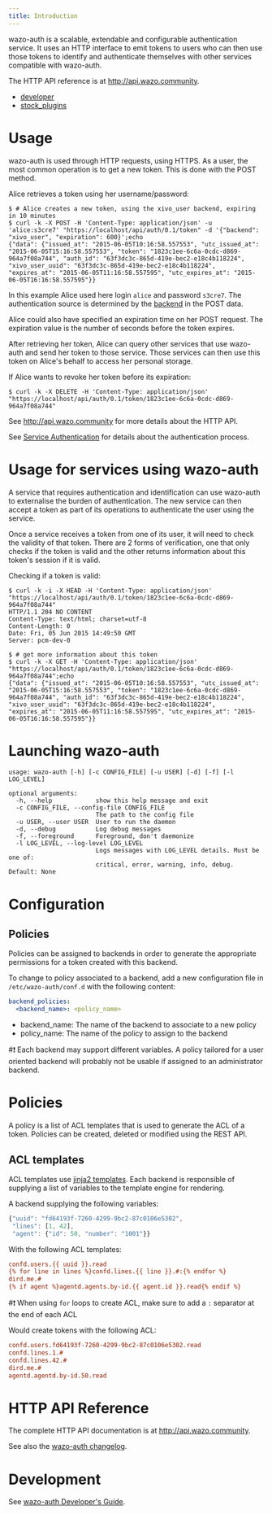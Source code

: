 ```yaml
---
title: Introduction
---
```


wazo-auth is a scalable, extendable and configurable authentication
service. It uses an HTTP interface to emit tokens to users who can then
use those tokens to identify and authenticate themselves with other
services compatible with wazo-auth.

The HTTP API reference is at <http://api.wazo.community>.

- [developer](/uc-doc/system/wazo-auth/developer)
- [stock_plugins](/uc-doc/system/wazo-auth/stock_plugins)

Usage
=====

wazo-auth is used through HTTP requests, using HTTPS. As a user, the most common operation is to get
a new token. This is done with the POST method.

Alice retrieves a token using her username/password:

    $ # Alice creates a new token, using the xivo_user backend, expiring in 10 minutes
    $ curl -k -X POST -H 'Content-Type: application/json' -u 'alice:s3cre7' "https://localhost/api/auth/0.1/token" -d '{"backend": "xivo_user", "expiration": 600}';echo
    {"data": {"issued_at": "2015-06-05T10:16:58.557553", "utc_issued_at": "2015-06-05T15:16:58.557553", "token": "1823c1ee-6c6a-0cdc-d869-964a7f08a744", "auth_id": "63f3dc3c-865d-419e-bec2-e18c4b118224", "xivo_user_uuid": "63f3dc3c-865d-419e-bec2-e18c4b118224", "expires_at": "2015-06-05T11:16:58.557595", "utc_expires_at": "2015-06-05T16:16:58.557595"}}

In this example Alice used here login `alice` and password `s3cre7`. The
authentication source is determined by the
[backend](/uc-doc/system/wazo-auth/stock_plugins) in the POST
data.

Alice could also have specified an expiration time on her POST request.
The expiration value is the number of seconds before the token expires.

After retrieving her token, Alice can query other services that use
wazo-auth and send her token to those service. Those services can then
use this token on Alice\'s behalf to access her personal storage.

If Alice wants to revoke her token before its expiration:

    $ curl -k -X DELETE -H 'Content-Type: application/json' "https://localhost/api/auth/0.1/token/1823c1ee-6c6a-0cdc-d869-964a7f08a744"

See <http://api.wazo.community> for more details about the HTTP API.

See [Service Authentication](/uc-doc/system/service_authentication) for details
about the authentication process.

Usage for services using wazo-auth
==================================

A service that requires authentication and identification can use
wazo-auth to externalise the burden of authentication. The new service
can then accept a token as part of its operations to authenticate the
user using the service.

Once a service receives a token from one of its user, it will need to
check the validity of that token. There are 2 forms of verification, one
that only checks if the token is valid and the other returns information
about this token\'s session if it is valid.

Checking if a token is valid:

    $ curl -k -i -X HEAD -H 'Content-Type: application/json' "https://localhost/api/auth/0.1/token/1823c1ee-6c6a-0cdc-d869-964a7f08a744"
    HTTP/1.1 204 NO CONTENT
    Content-Type: text/html; charset=utf-8
    Content-Length: 0
    Date: Fri, 05 Jun 2015 14:49:50 GMT
    Server: pcm-dev-0

    $ # get more information about this token
    $ curl -k -X GET -H 'Content-Type: application/json' "https://localhost/api/auth/0.1/token/1823c1ee-6c6a-0cdc-d869-964a7f08a744";echo
    {"data": {"issued_at": "2015-06-05T10:16:58.557553", "utc_issued_at": "2015-06-05T15:16:58.557553", "token": "1823c1ee-6c6a-0cdc-d869-964a7f08a744", "auth_id": "63f3dc3c-865d-419e-bec2-e18c4b118224", "xivo_user_uuid": "63f3dc3c-865d-419e-bec2-e18c4b118224", "expires_at": "2015-06-05T11:16:58.557595", "utc_expires_at": "2015-06-05T16:16:58.557595"}}

Launching wazo-auth
===================

    usage: wazo-auth [-h] [-c CONFIG_FILE] [-u USER] [-d] [-f] [-l LOG_LEVEL]

    optional arguments:
      -h, --help            show this help message and exit
      -c CONFIG_FILE, --config-file CONFIG_FILE
                            The path to the config file
      -u USER, --user USER  User to run the daemon
      -d, --debug           Log debug messages
      -f, --foreground      Foreground, don't daemonize
      -l LOG_LEVEL, --log-level LOG_LEVEL
                            Logs messages with LOG_LEVEL details. Must be one of:
                            critical, error, warning, info, debug. Default: None

Configuration
=============

Policies
--------

Policies can be assigned to backends in order to generate the
appropriate permissions for a token created with this backend.

To change to policy associated to a backend, add a new configuration
file in `/etc/wazo-auth/conf.d` with the following content:

```YAML
backend_policies:
  <backend_name>: <policy_name>
```

-   backend\_name: The name of the backend to associate to a new policy
-   policy\_name: The name of the policy to assign to the backend

#:exclamation: Each backend may support different variables. A policy tailored for a
user oriented backend will probably not be usable if assigned to an
administrator backend.

Policies
========

A policy is a list of ACL templates that is used to generate the ACL of
a token. Policies can be created, deleted or modified using the REST
API.

ACL templates
-------------

ACL templates use [jinja2
templates](http://jinja.pocoo.org/docs/2.9/templates/#). Each backend is
responsible of supplying a list of variables to the template engine for
rendering.

A backend supplying the following variables:

```Javascript
{"uuid": "fd64193f-7260-4299-9bc2-87c0106e5302",
 "lines": [1, 42],
 "agent": {"id": 50, "number": "1001"}}
```

With the following ACL templates:

```Ini
confd.users.{{ uuid }}.read
{% for line in lines %}confd.lines.{{ line }}.#:{% endfor %}
dird.me.#
{% if agent %}agentd.agents.by-id.{{ agent.id }}.read{% endif %}
```

#:exclamation: When using `for` loops to create ACL, make sure to add a `:` separator
at the end of each ACL

Would create tokens with the following ACL:

```Ini
confd.users.fd64193f-7260-4299-9bc2-87c0106e5302.read
confd.lines.1.#
confd.lines.42.#
dird.me.#
agentd.agentd.by-id.50.read
```

HTTP API Reference
==================

The complete HTTP API documentation is at <http://api.wazo.community>.

See also the
[wazo-auth changelog](/uc-doc/api_sdk/rest_api/changelog).

Development
===========

See [wazo-auth Developer's Guide](/uc-doc/system/wazo-auth/developer).
